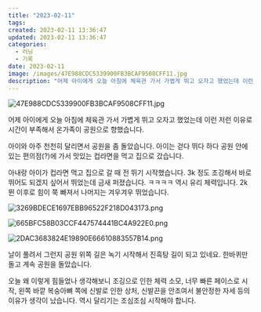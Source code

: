 ```yaml
---
title: "2023-02-11"
tags:
created: 2023-02-11 13:36:47
updated: 2023-02-11 13:36:47
categories:
  - 러닝
  - 기록
date: 2023-02-11
image: /images/47E988CDC5339900FB3BCAF9508CFF11.jpg
description: "어제 아이에게 오늘 아침에 체육관 가서 가볍게 뛰고 오자고 했었는데 이런 저런 이유로 시간이 부족해서 온가족이 공원으로 향했습니다. 아이와 아주 천천히 달리면서 공원을 좀 돌았습니다. 아이는 걷다 뛰다 하다 공원 안에 있는 편의점(?)에 가서 맛있는 컵라면을 먹고 집으로 갔습니다. 아내"
---
```


![47E988CDC5339900FB3BCAF9508CFF11.jpg](/images/47E988CDC5339900FB3BCAF9508CFF11.jpg)
 
 

어제 아이에게 오늘 아침에 체육관 가서 가볍게 뛰고 오자고 했었는데 이런 저런 이유로 시간이 부족해서 온가족이 공원으로 향했습니다.

아이와 아주 천천히 달리면서 공원을 좀 돌았습니다. 아이는 걷다 뛰다 하다 공원 안에 있는 편의점(?)에 가서 맛있는 컵라면을 먹고 집으로 갔습니다.

아내랑 아이가 컵라면 먹고 집으로 갈 때 전 뛰기 시작했습니다. 3k 정도 조깅해서 바로 뛰어도 되겠지 싶어서 뛰었는데 금새 퍼졌습니다. ㅋㅋㅋㅋ 역시 유리 체력입니다. 2k 뛴 이후로 힘이 쭉 빠져서 나머지는 겨우겨우 뛰었습니다.

 
 ![3269BDECE1697EBB96522F218D043173.png](/images/3269BDECE1697EBB96522F218D043173.png)
 
 

 
 ![665BFC58B03CCF447574441BC4A922E0.png](/images/665BFC58B03CCF447574441BC4A922E0.png)
 
 

 
 ![2DAC3683824E19890E66610883557B14.png](/images/2DAC3683824E19890E66610883557B14.png)
 
 

날이 풀려서 그런지 공원 위쪽 길은 녹기 시작해서 진흑탕 길이 되고 있네요. 한바퀴만 돌고 계속 공원을 돌았습니다.

오늘 왜 이렇게 힘들었나 생각해보니 조깅으로 인한 체력 소모, 너무 빠른 페이스로 시작, 왼쪽 바깥 복숭아뼈 쪽에 신발로 인한 상처, 신발끈을 안조여서 불안정한 자세 등의 이유가 생각이 났습니다. 역시 달리기는 조심조심 시작해야 합니다.
